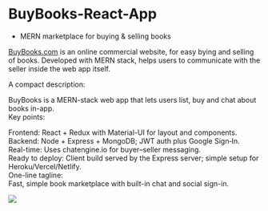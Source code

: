 # BuyBooks-React-App <br/> 
- MERN marketplace for buying & selling books
  
[BuyBooks.com](https://buybooks.netlify.app/books) is an online commercial website, for easy bying and selling of books. Developed with MERN stack, helps users to communicate with the seller inside the web app itself.<br/>

A compact description:

BuyBooks is a MERN-stack web app that lets users list, buy and chat about books in-app.<br/>
Key points:<br/>

Frontend: React + Redux with Material-UI for layout and components.<br/>
Backend: Node + Express + MongoDB; JWT auth plus Google Sign‑In.<br/>
Real-time: Uses chatengine.io for buyer–seller messaging.<br/>
Ready to deploy: Client build served by the Express server; simple setup for Heroku/Vercel/Netlify.<br/>
One-line tagline:<br/>
Fast, simple book marketplace with built-in chat and social sign-in.<br/>

![](https://firebasestorage.googleapis.com/v0/b/confusion-1c185.appspot.com/o/images%2FScreenshot%20(106).png?alt=media&token=0ef0e0ba-1b03-486b-9d61-36c3f0b6b493)
